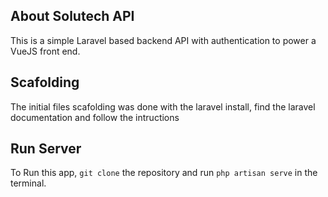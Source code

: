 

## About Solutech API

This is a simple Laravel based backend API with authentication to power a VueJS front end.

## Scafolding

The initial files scafolding was done with the laravel install, find the laravel documentation  and follow the intructions

## Run Server

To Run this app, `git clone` the repository and run `php artisan serve` in the terminal.

